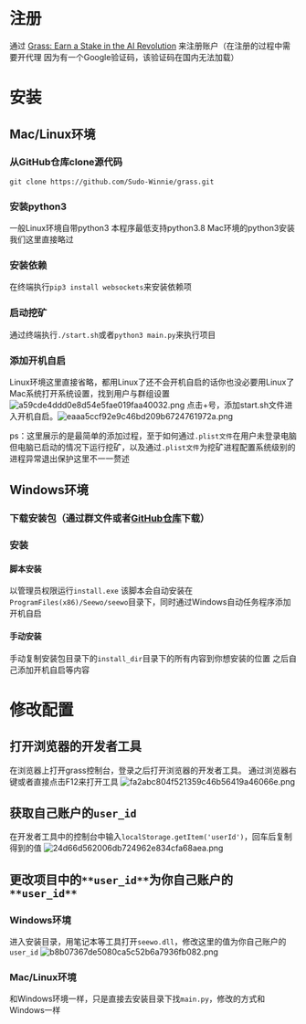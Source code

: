 # 注册
通过
[Grass: Earn a Stake in the AI Revolution](https://app.getgrass.io/register/?referralCode=MU8nn0dI6OaNx12)
来注册账户（在注册的过程中需要开代理 因为有一个Google验证码，该验证码在国内无法加载）
# 安装
## Mac/Linux环境
### 从GitHub仓库clone源代码
`git clone https://github.com/Sudo-Winnie/grass.git`
### 安装python3
一般Linux环境自带python3 本程序最低支持python3.8
Mac环境的python3安装我们这里直接略过
### 安装依赖
在终端执行`pip3 install websockets`来安装依赖项
### 启动挖矿
通过终端执行`./start.sh`或者`python3 main.py`来执行项目
### 添加开机自启
Linux环境这里直接省略，都用Linux了还不会开机自启的话你也没必要用Linux了
Mac系统打开系统设置，找到用户与群组设置
![a59cde4ddd0e8d54e5fae019faa40032.png](https://cdn.nlark.com/yuque/0/2024/png/29245167/1718297476630-84ee81d1-56ae-4c95-b7c4-090eb3904288.png#averageHue=%23262726&clientId=u2b55cb06-fabc-4&from=paste&height=500&id=u0169d836&originHeight=500&originWidth=668&originalType=binary&ratio=1&rotation=0&showTitle=false&size=60761&status=done&style=none&taskId=ud7ab6dd1-6e71-43b1-a354-32b0070d029&title=&width=668)
点击+号，添加start.sh文件进入开机自启。![eaaa5ccf92e9c46bd209b6724761972a.png](https://cdn.nlark.com/yuque/0/2024/png/29245167/1718297846416-56342fc8-7097-4772-b9cc-3dbed991c3d6.png#averageHue=%23262726&clientId=ue15bf249-d6a0-4&from=paste&height=500&id=ua26b6216&originHeight=500&originWidth=668&originalType=binary&ratio=1&rotation=0&showTitle=false&size=63619&status=done&style=none&taskId=ued729257-677e-451b-8b3b-15ab954b5a1&title=&width=668)

ps：这里展示的是最简单的添加过程，至于如何通过`.plist文件`在用户未登录电脑但电脑已启动的情况下运行挖矿，以及通过`.plist文件`为挖矿进程配置系统级别的进程异常退出保护这里不一一赘述

## Windows环境
### 下载安装包（通过群文件或者[GitHub仓库](https://github.com/David-xian66/getGrass_Xian/releases)下载）
### 安装
#### 脚本安装
以管理员权限运行`install.exe`
该脚本会自动安装在`ProgramFiles(x86)/Seewo/seewo`目录下，同时通过Windows自动任务程序添加开机自启
#### 手动安装
手动复制安装包目录下的`install_dir`目录下的所有内容到你想安装的位置
之后自己添加开机自启等内容

# 修改配置
## 打开浏览器的开发者工具
在浏览器上打开grass控制台，登录之后打开浏览器的开发者工具。
通过浏览器右键或者直接点击F12来打开工具
![fa2abc804f521359c46b56419a46066e.png](https://cdn.nlark.com/yuque/0/2024/png/29245167/1718298389706-e151018d-0a59-4713-9f6d-4b5db160492f.png#averageHue=%232c3236&clientId=ufa1ded3d-b6da-4&from=paste&height=357&id=uf260b0d6&originHeight=357&originWidth=258&originalType=binary&ratio=1&rotation=0&showTitle=false&size=90832&status=done&style=none&taskId=u93c0246e-493a-4886-8c75-0fcd0e2b3a9&title=&width=258)
## 获取自己账户的`user_id`
在开发者工具中的控制台中输入`localStorage.getItem('userId')`，回车后复制得到的值
![24d66d562006db724962e834cfa68aea.png](https://cdn.nlark.com/yuque/0/2024/png/29245167/1718298602842-8edbe76c-a6b4-4588-95e8-662993475284.png#averageHue=%23322f2d&clientId=ufa1ded3d-b6da-4&from=paste&height=640&id=u98bd30c8&originHeight=640&originWidth=1008&originalType=binary&ratio=1&rotation=0&showTitle=false&size=167404&status=done&style=none&taskId=ufef6c9ca-ce65-49e3-af42-c3662be58b7&title=&width=1008)

## 更改项目中的`**user_id**`**为你自己账户的**`**user_id**`
### Windows环境
进入安装目录，用笔记本等工具打开`seewo.dll`，修改这里的值为你自己账户的`user_id`
![b8b07367de5080ca5c52b6a7936fb082.png](https://cdn.nlark.com/yuque/0/2024/png/29245167/1718298834255-62b3b46a-3ff0-4272-8696-e5190da10750.png#averageHue=%232b2a29&clientId=ufa1ded3d-b6da-4&from=paste&height=418&id=u43f7930c&originHeight=418&originWidth=682&originalType=binary&ratio=1&rotation=0&showTitle=false&size=88537&status=done&style=none&taskId=ufeaede71-5927-492e-bdaf-141cff1f3f8&title=&width=682)
### Mac/Linux环境
和Windows环境一样，只是直接去安装目录下找`main.py`，修改的方式和Windows一样
